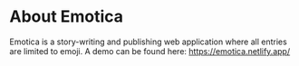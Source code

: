 # About Emotica

Emotica is a story-writing and publishing web application where all entries are limited to emoji. A demo can be found here: https://emotica.netlify.app/
